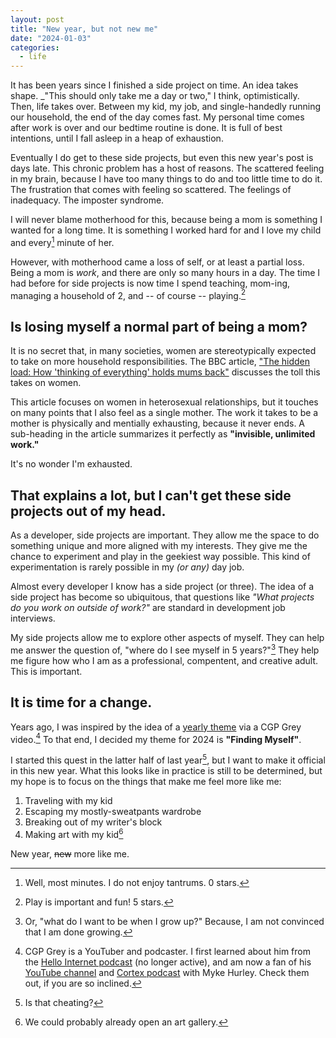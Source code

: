 ```yaml
---
layout: post
title: "New year, but not new me"
date: "2024-01-03"
categories:
  - life
---
```


It has been years since I finished a side project on time. An idea takes shape. _"This should only take me a day or two," I think, optimistically. Then, life takes over. Between my kid, my job, and single-handedly running our household, the end of the day comes fast. My personal time comes after work is over and our bedtime routine is done. It is full of best intentions, until I fall asleep in a heap of exhaustion.

Eventually I do get to these side projects, but even this new year's post is days late. This chronic problem has a host of reasons. The scattered feeling in my brain, because I have too many things to do and too little time to do it. The frustration that comes with feeling so scattered. The feelings of inadequacy. The imposter syndrome.

I will never blame motherhood for this, because being a mom is something I wanted for a long time. It is something I worked hard for and I love my child and every[^1] minute of her.

However, with motherhood came a loss of self, or at least a partial loss. Being a mom is _work_, and there are only so many hours in a day. The time I had before for side projects is now time I spend teaching, mom-ing, managing a household of 2, and -- of course -- playing.[^2]


## Is losing myself a normal part of being a mom?

It is no secret that, in many societies, women are stereotypically expected to take on more household responsibilities. The BBC article, ["The hidden load: How 'thinking of everything' holds mums back"](https://www.bbc.com/worklife/article/20210518-the-hidden-load-how-thinking-of-everything-holds-mums-back) discusses the toll this takes on women. 

This article focuses on women in heterosexual relationships, but it touches on many points that I also feel as a single mother. The work it takes to be a mother is physically and mentially exhausting, because it never ends. A sub-heading in the article summarizes it perfectly as **"invisible, unlimited work."**

It's no wonder I'm exhausted.


## That explains a lot, but I can't get these side projects out of my head.

As a developer, side projects are important. They allow me the space to do something unique and more aligned with my interests. They give me the chance to experiment and play in the geekiest way possible. This kind of experimentation is rarely possible in my _(or any)_ day job.

Almost every developer I know has a side project (or three). The idea of a side project has become so ubiquitous, that questions like _"What projects do you work on outside of work?"_ are standard in development job interviews.

My side projects allow me to explore other aspects of myself. They can help me answer the question of, "where do I see myself in 5 years?"[^3] They help me figure how who I am as a professional, compentent, and creative adult. This is important.


## It is time for a change.

Years ago, I was inspired by the idea of a [yearly theme](https://www.youtube.com/watch?v=NVGuFdX5guE) via a CGP Grey video.[^4] To that end, I decided my theme for 2024 is __"Finding Myself"__.

I started this quest in the latter half of last year[^6], but I want to make it official in this new year. What this looks like in practice is still to be determined, but my hope is to focus on the things that make me feel more like me:

1. Traveling with my kid
2. Escaping my mostly-sweatpants wardrobe
3. Breaking out of my writer's block
4. Making art with my kid[^7]

New year, ~~new~~ more like me.



[^1]: Well, most minutes. I do not enjoy tantrums. 0 stars.
[^2]: Play is important and fun! 5 stars.
[^3]: Or, "what do I want to be when I grow up?" Because, I am not convinced that I am done growing.
[^4]: CGP Grey is a YouTuber and podcaster. I first learned about him from the [Hello Internet podcast](https://www.hellointernet.fm/) (no longer active), and am now a fan of his [YouTube channel](https://www.youtube.com/@CGPGrey) and [Cortex podcast](https://www.youtube.com/@cortexFM) with Myke Hurley. Check them out, if you are so inclined.
[^5]: I swear I had a more succint name, but it escapes me now. Blame exhaustion.
[^6]: Is that cheating?
[^7]: We could probably already open an art gallery.
